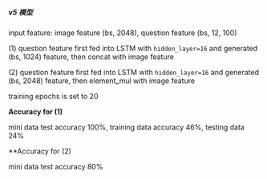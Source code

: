 ##### v5 模型

input feature: image feature (bs, 2048), question feature (bs, 12, 100)

(1) question feature first fed into LSTM with `hidden_layer=16` and generated (bs, 1024) feature, then concat with image feature

(2) question feature first fed into LSTM with `hidden_layer=16` and generated (bs, 2048) feature, then element_mul with image feature

training epochs is set to 20

**Accuracy for (1)**

mini data test accuracy 100%, training data accuracy 46%, testing data 24%

**Accuracy for (2)

mini data test accuracy 80% 


